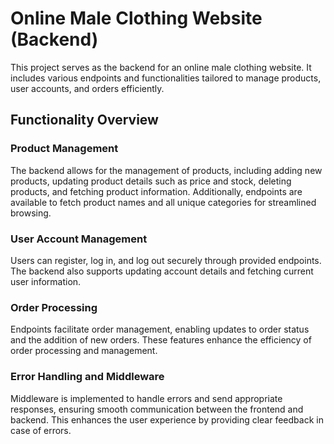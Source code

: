 # Online Male Clothing Website (Backend)

This project serves as the backend for an online male clothing website. It includes various endpoints and functionalities tailored to manage products, user accounts, and orders efficiently.

## Functionality Overview

### Product Management
The backend allows for the management of products, including adding new products, updating product details such as price and stock, deleting products, and fetching product information. Additionally, endpoints are available to fetch product names and all unique categories for streamlined browsing.

### User Account Management
Users can register, log in, and log out securely through provided endpoints. The backend also supports updating account details and fetching current user information.

### Order Processing
Endpoints facilitate order management, enabling updates to order status and the addition of new orders. These features enhance the efficiency of order processing and management.

### Error Handling and Middleware
Middleware is implemented to handle errors and send appropriate responses, ensuring smooth communication between the frontend and backend. This enhances the user experience by providing clear feedback in case of errors.
